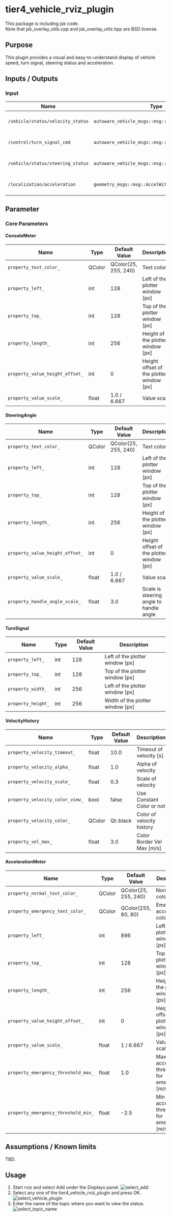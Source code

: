 # tier4_vehicle_rviz_plugin

This package is including jsk code.  
Note that jsk_overlay_utils.cpp and jsk_overlay_utils.hpp are BSD license.

## Purpose

This plugin provides a visual and easy-to-understand display of vehicle speed, turn signal, steering status and acceleration.

## Inputs / Outputs

### Input

| Name                              | Type                                                    | Description                        |
| --------------------------------- | ------------------------------------------------------- | ---------------------------------- |
| `/vehicle/status/velocity_status` | `autoware_vehicle_msgs::msg::VelocityReport`       | The topic is vehicle twist         |
| `/control/turn_signal_cmd`        | `autoware_vehicle_msgs::msg::TurnIndicatorsReport` | The topic is status of turn signal |
| `/vehicle/status/steering_status` | `autoware_vehicle_msgs::msg::SteeringReport`       | The topic is status of steering    |
| `/localization/acceleration`      | `geometry_msgs::msg::AccelWithCovarianceStamped`        | The topic is the acceleration      |

## Parameter

### Core Parameters

#### ConsoleMeter

| Name                            | Type   | Default Value        | Description                              |
| ------------------------------- | ------ | -------------------- | ---------------------------------------- |
| `property_text_color_`          | QColor | QColor(25, 255, 240) | Text color                               |
| `property_left_`                | int    | 128                  | Left of the plotter window [px]          |
| `property_top_`                 | int    | 128                  | Top of the plotter window [px]           |
| `property_length_`              | int    | 256                  | Height of the plotter window [px]        |
| `property_value_height_offset_` | int    | 0                    | Height offset of the plotter window [px] |
| `property_value_scale_`         | float  | 1.0 / 6.667          | Value scale                              |

#### SteeringAngle

| Name                            | Type   | Default Value        | Description                              |
| ------------------------------- | ------ | -------------------- | ---------------------------------------- |
| `property_text_color_`          | QColor | QColor(25, 255, 240) | Text color                               |
| `property_left_`                | int    | 128                  | Left of the plotter window [px]          |
| `property_top_`                 | int    | 128                  | Top of the plotter window [px]           |
| `property_length_`              | int    | 256                  | Height of the plotter window [px]        |
| `property_value_height_offset_` | int    | 0                    | Height offset of the plotter window [px] |
| `property_value_scale_`         | float  | 1.0 / 6.667          | Value scale                              |
| `property_handle_angle_scale_`  | float  | 3.0                  | Scale is steering angle to handle angle  |

#### TurnSignal

| Name               | Type | Default Value | Description                      |
| ------------------ | ---- | ------------- | -------------------------------- |
| `property_left_`   | int  | 128           | Left of the plotter window [px]  |
| `property_top_`    | int  | 128           | Top of the plotter window [px]   |
| `property_width_`  | int  | 256           | Left of the plotter window [px]  |
| `property_height_` | int  | 256           | Width of the plotter window [px] |

#### VelocityHistory

| Name                            | Type   | Default Value | Description                |
| ------------------------------- | ------ | ------------- | -------------------------- |
| `property_velocity_timeout_`    | float  | 10.0          | Timeout of velocity [s]    |
| `property_velocity_alpha_`      | float  | 1.0           | Alpha of velocity          |
| `property_velocity_scale_`      | float  | 0.3           | Scale of velocity          |
| `property_velocity_color_view_` | bool   | false         | Use Constant Color or not  |
| `property_velocity_color_`      | QColor | Qt::black     | Color of velocity history  |
| `property_vel_max_`             | float  | 3.0           | Color Border Vel Max [m/s] |

#### AccelerationMeter

| Name                                | Type   | Default Value        | Description                                      |
| ----------------------------------- | ------ | -------------------- | ------------------------------------------------ |
| `property_normal_text_color_`       | QColor | QColor(25, 255, 240) | Normal text color                                |
| `property_emergency_text_color_`    | QColor | QColor(255, 80, 80)  | Emergency acceleration color                     |
| `property_left_`                    | int    | 896                  | Left of the plotter window [px]                  |
| `property_top_`                     | int    | 128                  | Top of the plotter window [px]                   |
| `property_length_`                  | int    | 256                  | Height of the plotter window [px]                |
| `property_value_height_offset_`     | int    | 0                    | Height offset of the plotter window [px]         |
| `property_value_scale_`             | float  | 1 / 6.667            | Value text scale                                 |
| `property_emergency_threshold_max_` | float  | 1.0                  | Max acceleration threshold for emergency [m/s^2] |
| `property_emergency_threshold_min_` | float  | -2.5                 | Min acceleration threshold for emergency [m/s^2] |

## Assumptions / Known limits

TBD.

## Usage

1. Start rviz and select Add under the Displays panel.
   ![select_add](./images/select_add.png)
2. Select any one of the tier4_vehicle_rviz_plugin and press OK.
   ![select_vehicle_plugin](./images/select_vehicle_plugin.png)
3. Enter the name of the topic where you want to view the status.
   ![select_topic_name](./images/select_topic_name.png)
